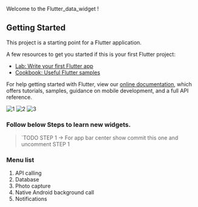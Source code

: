 Welcome to the Flutter_data_widget !

## Getting Started

This project is a starting point for a Flutter application.

A few resources to get you started if this is your first Flutter project:

- [Lab: Write your first Flutter app](https://flutter.dev/docs/get-started/codelab)
- [Cookbook: Useful Flutter samples](https://flutter.dev/docs/cookbook)

For help getting started with Flutter, view our
[online documentation](https://flutter.dev/docs), which offers tutorials,
samples, guidance on mobile development, and a full API reference.


![1](https://user-images.githubusercontent.com/17040639/71610857-a4fa4d00-2bba-11ea-82cf-25b8bb1e316a.png)
![2](https://user-images.githubusercontent.com/17040639/71610859-a75ca700-2bba-11ea-844f-98d0ee7d2798.png)
![3](https://user-images.githubusercontent.com/17040639/71610861-a88dd400-2bba-11ea-976a-8a2c0e24c136.png)


### Follow below Steps to learn new widgets. 

> `TODO STEP 1 -> For app bar center show commit this one and uncomment STEP 1


### Menu list 
1. API calling
2. Database
3. Photo capture
4. Native Android background call  
5. Notifications




